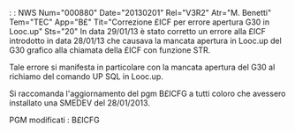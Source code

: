  :  : NWS Num="000880" Date="20130201" Rel="V3R2" Atr="M. Benetti" Tem="TEC" App="B£" Tit="Correzione £ICF per errore apertura G30 in Looc.up" Sts="20"
In data 29/01/13 è stato corretto un errore alla £ICF introdotto in data 28/01/13 che causava la mancata apertura in Looc.up del G30 grafico alla chiamata della £ICF con funzione STR.

Tale errore si manifesta in particolare con la mancata apertura del G30 al richiamo del comando UP SQL in Looc.up.

Si raccomanda l'aggiornamento del pgm B£ICFG a tutti coloro che avessero installato una SMEDEV del 28/01/2013.

PGM modificati : 
B£ICFG
